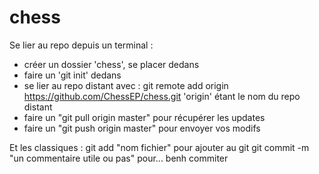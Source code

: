 chess
=====


Se lier au repo depuis un terminal :
- créer un dossier 'chess', se placer dedans
- faire un 'git init' dedans
- se lier au repo distant avec :
git remote add origin https://github.com/ChessEP/chess.git
'origin' étant le nom du repo distant
- faire un "git pull origin master" pour récupérer les updates
- faire un "git push origin master" pour envoyer vos modifs

Et les classiques :
git add "nom fichier" pour ajouter au git
git commit -m "un commentaire utile ou pas" pour... benh commiter
